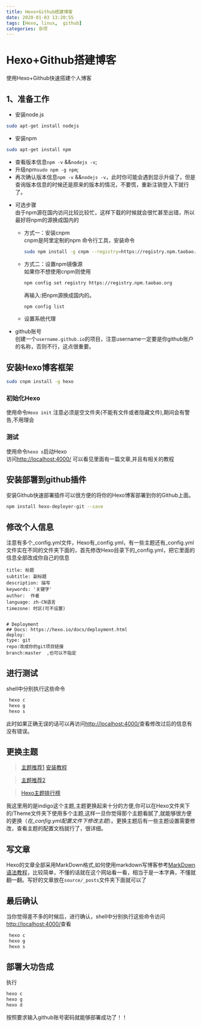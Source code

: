 ```yaml
---
title: Hexo+Github搭建博客
date: 2020-01-03 13:20:55
tags: [Hexo, linux,  github]
categories: 杂项
---
```

# Hexo+Github搭建博客

使用Hexo+Github快速搭建个人博客
<!-- more -->


## 1、准备工作
- 安装node.js
```bash
sudo apt-get install nodejs
```
- 安装npm
```bash
sudo apt-get install npm
```

+ 查看版本信息`npm -v` &&`nodejs -v`;
+ 升级npm`sudo npm -g npm`;
+ 再次确认版本信息`npm -v` &&`nodejs -v`，此时你可能会遇到显示升级了，但是查询版本信息的时候还是原来的版本的情况，不要慌，重新注销登入下就行了。

- 可选步骤    
由于npm源在国内访问比较比较忙，这样下载的时候就会很忙甚至出错，所以最好将npm的源换成国内的
    - 方式一：安装cnpm    
         cnpm是阿里定制的npm 命令行工具，安装命令
        ```bash
        sudo npm install -g cnpm --registry=https://registry.npm.taobao.org
        ```
    - 方式二：设置npm镜像源    
    如果你不想使用cnpm则使用
        ```bash
        npm config set registry https://registry.npm.taobao.org
        ```
        再输入:把npm源换成国内的。
        ```bash 
        npm config list
        ```
    
    - 设置系统代理
* github账号    
创建一个`username.github.io`的项目，注意username一定要是你github账户的名称，否则不行，这点很重要。

## 安装Hexo博客框架
```bash
sudo cnpm install -g hexo
```
### 初始化Hexo
使用命令`Hexo init` 注意必须是空文件夹(不能有文件或者隐藏文件),期间会有警告,不用理会
### 测试
使用命令`hexo s`启动Hexo    
访问<http://localhost:4000/>
可以看见里面有一篇文章,并且有相关的教程


## 安装部署到github插件
安装Github快速部署插件可以很方便的将你的Hexo博客部署到你的Github上面。
```bash
npm install hexo-deployer-git --save
```
## 修改个人信息
注意有多个_config.yml文件，Hexo有_config.yml，有一些主题还有_config.yml文件实在不同的文件夹下面的，首先修改Hexo目录下的_config.yml，把它里面的信息全部改成你自己的信息

    title: 标题
    subtitle: 副标题
    description: 描写
    keywords: '关键字'
    author:  作者
    language: zh-CN语言
    timezone: 时区(可不设置)
    
    
    # Deployment
    ## Docs: https://hexo.io/docs/deployment.html
    deploy:
    type: git
    repo:改成你的git项目链接
    branch:master  ,也可以不指定

## 进行测试
shell中分别执行这些命令
```bash
 hexo c
 hexo g
 hexo s
 ```
 此时如果正确无误的话可以再访问<http://localhost:4000/>查看修改过后的信息有没有错误。


 ## 更换主题
 >[主题推荐1](https://www.zhihu.com/question/24422335/answers/updated)
 >[安装教程](https://github.com/yscoder/hexo-theme-indigo/wiki)

 >[主题推荐2](https://blog.csdn.net/zgd826237710/article/details/99671027)   

 >[Hexo主题排行榜](https://www.hexothe.me/)    
 
 我这里用的是indigo这个主题,主题更换起来十分的方便,你可以在Hexo文件夹下的/Theme文件夹下使用多个主题,这样一旦你觉得那个主题看腻了,就能够很方便的更换（_在_config.yml配置文件下修改主题_）。更换主题后有一些主题设置需要修改，查看主题的配置文档就行了，很详细。
 ## 写文章
 Hexo的文章全部采用MarkDown格式,如何使用markdown写博客参考[MarkDown语法教程](https://www.mdeditor.com/)，比较简单，不懂的话就在这个网站看一看，相当于是一本字典，不懂就翻一翻。写好的文章放在`source/_posts`文件夹下面就可以了

 ## 最后确认
 当你觉得差不多的时候后，进行确认，shell中分别执行这些命令访问<http://localhost:4000/>查看
```bash
 hexo c
 hexo g
 hexo s
 ```
 ## 部署大功告成
 执行 
 ```bash
 hexo c
 hexo g 
 hexo d
 ```
 按照要求输入github账号密码就能够部署成功了！！